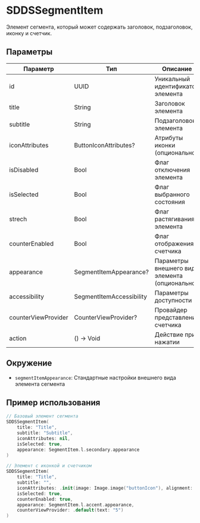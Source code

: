 # SDDSSegmentItem

Элемент сегмента, который может содержать заголовок, подзаголовок, иконку и счетчик.

## Параметры

| Параметр | Тип | Описание |
|----------|-----|-----------|
| id | UUID | Уникальный идентификатор элемента |
| title | String | Заголовок элемента |
| subtitle | String | Подзаголовок элемента |
| iconAttributes | ButtonIconAttributes? | Атрибуты иконки (опционально) |
| isDisabled | Bool | Флаг отключения элемента |
| isSelected | Bool | Флаг выбранного состояния |
| strech | Bool | Флаг растягивания элемента |
| counterEnabled | Bool | Флаг отображения счетчика |
| appearance | SegmentItemAppearance? | Параметры внешнего вида элемента (опционально) |
| accessibility | SegmentItemAccessibility | Параметры доступности |
| counterViewProvider | CounterViewProvider? | Провайдер представления счетчика |
| action | () -> Void | Действие при нажатии |

## Окружение
- `segmentItemAppearance`: Стандартные настройки внешнего вида элемента сегмента

## Пример использования
```swift
// Базовый элемент сегмента
SDDSSegmentItem(
    title: "Title",
    subtitle: "Subtitle",
    iconAttributes: nil,
    isSelected: true,
    appearance: SegmentItem.l.secondary.appearance
)

// Элемент с иконкой и счетчиком
SDDSSegmentItem(
    title: "Title",
    subtitle: "",
    iconAttributes: .init(image: Image.image("buttonIcon"), alignment: .leading),
    isSelected: true,
    counterEnabled: true,
    appearance: SegmentItem.l.accent.appearance,
    counterViewProvider: .default(text: "5")
)
``` 
